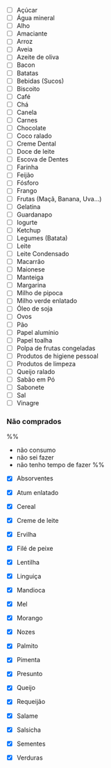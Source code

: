 - [ ] Açúcar
- [ ] Água mineral
- [ ] Alho
- [ ] Amaciante
- [ ] Arroz
- [ ] Aveia
- [ ] Azeite de oliva
- [ ] Bacon
- [ ] Batatas
- [ ] Bebidas (Sucos)
- [ ] Biscoito
- [ ] Café
- [ ] Chá
- [ ] Canela
- [ ] Carnes
- [ ] Chocolate
- [ ] Coco ralado
- [ ] Creme Dental
- [ ] Doce de leite
- [ ] Escova de Dentes
- [ ] Farinha
- [ ] Feijão
- [ ] Fósforo
- [ ] Frango 
- [ ] Frutas (Maçã, Banana, Uva...)
- [ ] Gelatina
- [ ] Guardanapo 
- [ ] Iogurte
- [ ] Ketchup
- [ ] Legumes (Batata)
- [ ] Leite
- [ ] Leite Condensado
- [ ] Macarrão
- [ ] Maionese
- [ ] Manteiga
- [ ] Margarina
- [ ] Milho de pipoca
- [ ] Milho verde enlatado
- [ ] Óleo de soja
- [ ] Ovos
- [ ] Pão
- [ ] Papel alumínio
- [ ] Papel toalha
- [ ] Polpa de frutas congeladas
- [ ] Produtos de higiene pessoal
- [ ] Produtos de limpeza
- [ ] Queijo ralado
- [ ] Sabão em Pó
- [ ] Sabonete
- [ ] Sal
- [ ] Vinagre

### Não comprados
%% 
- não consumo
- não sei fazer
- não tenho tempo de fazer 
%%
- [x] Absorventes
- [x] Atum enlatado
- [x] Cereal
- [x] Creme de leite
- [x] Ervilha
- [x] Filé de peixe
- [x] Lentilha
- [x] Linguiça
- [x] Mandioca
- [x] Mel
- [x] Morango
- [x] Nozes
- [x] Palmito
- [x] Pimenta
- [x] Presunto
- [x] Queijo
- [x] Requeijão
- [x] Salame
- [x] Salsicha
- [x] Sementes
- [x] Verduras



